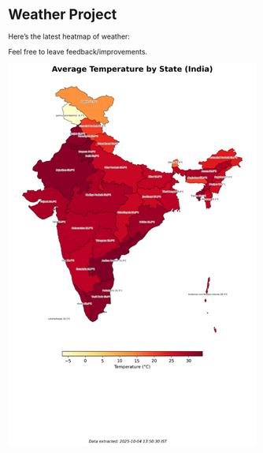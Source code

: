 # Weather Project

Here’s the latest heatmap of weather:

Feel free to leave feedback/improvements.

![India Heatmap](docs/assets/india_heatmap.png?v=E0D8D1)
